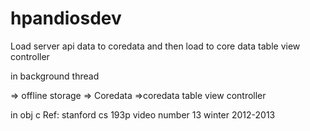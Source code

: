 # hpandiosdev

Load server api data to coredata 
and then load to core data table view controller

in  background thread

=> offline storage 
=> Coredata
=>coredata table view controller

in obj c
Ref: stanford cs 193p video number 13 winter 2012-2013
